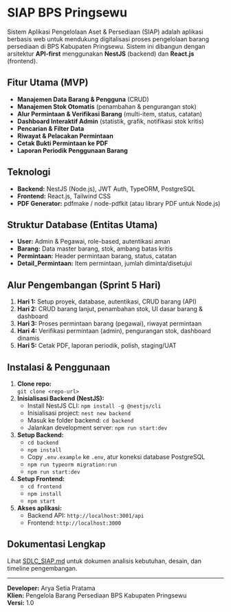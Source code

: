 # SIAP BPS Pringsewu

Sistem Aplikasi Pengelolaan Aset & Persediaan (SIAP) adalah aplikasi berbasis web untuk mendukung digitalisasi proses pengelolaan barang persediaan di BPS Kabupaten Pringsewu. Sistem ini dibangun dengan arsitektur **API-first** menggunakan **NestJS** (backend) dan **React.js** (frontend).

## Fitur Utama (MVP)

- **Manajemen Data Barang & Pengguna** (CRUD)
- **Manajemen Stok Otomatis** (penambahan & pengurangan stok)
- **Alur Permintaan & Verifikasi Barang** (multi-item, status, catatan)
- **Dashboard Interaktif Admin** (statistik, grafik, notifikasi stok kritis)
- **Pencarian & Filter Data**
- **Riwayat & Pelacakan Permintaan**
- **Cetak Bukti Permintaan ke PDF**
- **Laporan Periodik Penggunaan Barang**

## Teknologi

- **Backend:** NestJS (Node.js), JWT Auth, TypeORM, PostgreSQL
- **Frontend:** React.js, Tailwind CSS
- **PDF Generator:** pdfmake / node-pdfkit (atau library PDF untuk Node.js)

## Struktur Database (Entitas Utama)

- **User:** Admin & Pegawai, role-based, autentikasi aman
- **Barang:** Data master barang, stok, ambang batas kritis
- **Permintaan:** Header permintaan barang, status, catatan
- **Detail_Permintaan:** Item permintaan, jumlah diminta/disetujui

## Alur Pengembangan (Sprint 5 Hari)

1. **Hari 1:** Setup proyek, database, autentikasi, CRUD barang (API)
2. **Hari 2:** CRUD barang lanjut, penambahan stok, UI dasar barang & dashboard
3. **Hari 3:** Proses permintaan barang (pegawai), riwayat permintaan
4. **Hari 4:** Verifikasi permintaan (admin), pengurangan stok, dashboard dinamis
5. **Hari 5:** Cetak PDF, laporan periodik, polish, staging/UAT

## Instalasi & Penggunaan

1. **Clone repo:**  
   `git clone <repo-url>`
2. **Inisialisasi Backend (NestJS):**
   - Install NestJS CLI: `npm install -g @nestjs/cli`
   - Inisialisasi project: `nest new backend`
   - Masuk ke folder backend: `cd backend`
   - Jalankan development server: `npm run start:dev`
3. **Setup Backend:**
   - `cd backend`
   - `npm install`
   - Copy `.env.example` ke `.env`, atur koneksi database PostgreSQL
   - `npm run typeorm migration:run`
   - `npm run start:dev`
4. **Setup Frontend:**
   - `cd frontend`
   - `npm install`
   - `npm start`
5. **Akses aplikasi:**
   - Backend API: `http://localhost:3001/api`
   - Frontend: `http://localhost:3000`

## Dokumentasi Lengkap

Lihat [SDLC_SIAP.md](./SDLC_SIAP.md) untuk dokumen analisis kebutuhan, desain, dan timeline pengembangan.

---

**Developer:** Arya Setia Pratama  
**Klien:** Pengelola Barang Persediaan BPS Kabupaten Pringsewu  
**Versi:** 1.0
